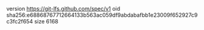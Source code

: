 version https://git-lfs.github.com/spec/v1
oid sha256:e68868767712664133b563ac059df9abdabafbb1e23009f652927c9c3fc2f654
size 6168
